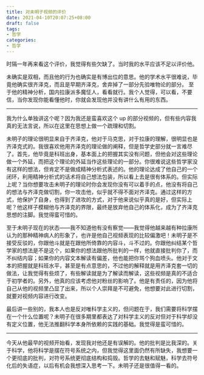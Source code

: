 ```yaml
---
title: 对未明子视频的评价
date: 2021-04-10T20:07:25+08:00
draft: false
tags:
- 哲学
categories:
- 哲学
---
```


时隔一年再来看这个评价，我觉得有些欠缺了。当时我的水平应该不足以评价他。

未确实是双相，而且他的行为也确实是有博出位的意思。他的学术水平很难说，毕竟他确实很齐泽克，而且是早期齐泽克，舍弃掉了一部分先验唯物论的部分。
至于他的精神分析，国内拉康派多魔怔人，看看就行。我个人觉得，可以看，不要信，当你发现你能看懂他时，你就会发现他并没有讲什么有用的东西。

---

我为什么单独讲这个呢？因为我还是蛮喜欢这个 up 的部分视频的，但有些内容我真的无法言说，所以在这里在思想上做一个疏理和切割。

未明子的理论很明显来自于齐泽克，他对于马克思，对于拉康的理解，很明显也是齐泽克式的。我很喜欢他用齐泽克的理论做的阐释，但是哲学史部分就一言难尽了。首先，他毕竟是科班出身，基本面上的把握其实没有问题，但他会对这些理论做一个外延，而把这个理论的外延当作这些理论的一部分。你很难说这些哲学家没有这样的想法，但肯定不是做成精神分析式表述的。他的理论达成了他自己的一个闭环，利用精神分析式的话术将自己想法包装，所以看上去是很有体系的。但实际上呢？当你想要攻击未明子的理论时你会发现你没有可以着手的点，他没有将自己的想法与齐泽克做切割，你一攻击他，似乎就不得不面对齐泽克。通过这样的方式，他保护了自身，也得到了进攻的方式，对于他来说似乎真的是好，但实际上呢？他这样子模糊他与齐泽克的界限，最终是放弃他自己的体系化，成为了齐泽克思想的注脚。我觉得蛮可惜的。

至于未明子现在的状态——我不知道他有没有察觉——我觉得他越来越有种拉康所认为的那种精神病人的形象了，也许是他自己视频表现的比较偏激吧！未明子是不接受反驳的，你跟他斗就是在跟他所倚靠的内容斗，斗不过的。你跟他纠结某个哲学家的想法是不是这个，如果你的想法跟他所批判的一样，他就直接批判你了，而不纠结内容；如果你的内容文本解读有偏差，他也能把你骂个狗血喷头。他对于文本的把握就是科班水平，甚至是有点意思的，不过他的解释就是用齐泽克套一切的做法，让我觉得有些烦了，有些解读就是为了解读而解读，这些视频是真的不适合于初学者的。另外，他真的应该考虑他对粉丝的影响了。他是有责任的，因为他将自己从他的视频里凸显了出来，所以个人崇拜是不可避免，他想要对此进行切割，就要对视频内容进行改变。

最后讲一些别的，我本人也是反对唯科学主义的，但问题在于，我们需要将科学摆在一个什么位置呢？未明子在很多期里都表达了对科学主义的反对但对于科学却没有定义位置，他无法推翻科学本身所依赖的实践的基础。我觉得是蛮可惜的。

---

今天从他最早的视频开始看，发现我对他还是有误解的。他的批判是比我深的。关于科学，他将科学是摆在符号系统之内，但我觉得这里面仍然有所缺失，我想要一个更彻底的批判，对符号系统更彻底结构和捣毁。哲学的去魅和赋魅，科学去符号化后的失语症，以后有机会我想深入思考一下。未明子还是很值得一看的。
